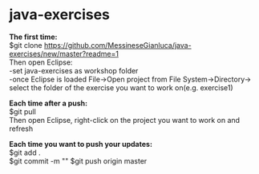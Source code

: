 # java-exercises 
**The first time:** <br />
$git clone https://github.com/MessineseGianluca/java-exercises/new/master?readme=1 <br />
Then open Eclipse: <br />
 -set java-exercises as workshop folder <br />
 -once Eclipse is loaded File->Open project from File System->Directory-> select the folder of the exercise you want to work on(e.g. exercise1) <br />

**Each time after a push:** <br />
$git pull <br />
Then open Eclipse, right-click on the project you want to work on and refresh <br />

**Each time you want to push your updates:** <br />
$git add . <br />
$git commit -m "<String>"
$git push origin master
